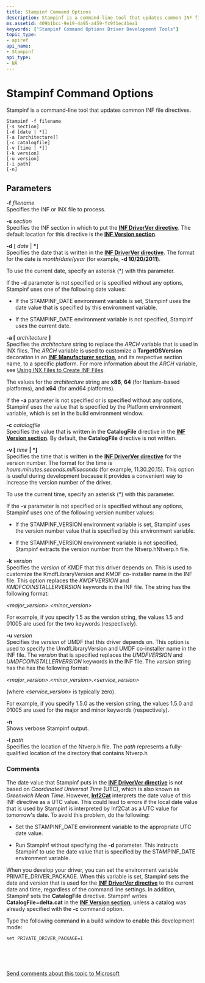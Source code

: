 ```yaml
---
title: Stampinf Command Options
description: Stampinf is a command-line tool that updates common INF file directives.
ms.assetid: 409b1bcc-9e19-4a95-a459-fc9f1ec41ea1
keywords: ["Stampinf Command Options Driver Development Tools"]
topic_type:
- apiref
api_name:
- Stampinf
api_type:
- NA
---
```


# Stampinf Command Options


Stampinf is a command-line tool that updates common INF file directives.

``` syntax
Stampinf -f filename 
[-s section] 
[-d [date | *]] 
[-a [architecture]] 
[-c catalogfile]
[-v [time | *]]
[-k version] 
[-u version]
[-i path]
[-n]
```

## <span id="Parameters"></span><span id="parameters"></span><span id="PARAMETERS"></span>Parameters


<span id="_______-f________filename______"></span><span id="_______-F________FILENAME______"></span> **-f** *filename*   
Specifies the INF or INX file to process.

<span id="-s_section"></span><span id="-S_SECTION"></span>**-s** *section*  
Specifies the INF section in which to put the [**INF DriverVer directive**](https://msdn.microsoft.com/library/windows/hardware/ff547394). The default location for this directive is the [**INF Version section**](https://msdn.microsoft.com/library/windows/hardware/ff547502).

<span id="_______-d_________date_____"></span><span id="_______-D_________DATE_____"></span> **-d** \[ *date* | **\***\]  
Specifies the date that is written in the [**INF DriverVer directive**](https://msdn.microsoft.com/library/windows/hardware/ff547394). The format for the date is *month*/*date*/*year* (for example, **-d 10/20/2011**).

To use the current date, specify an asterisk (\*) with this parameter.

If the **-d** parameter is not specified or is specified without any options, Stampinf uses one of the following date values:

-   If the STAMPINF\_DATE environment variable is set, Stampinf uses the date value that is specified by this environment variable.

-   If the STAMPINF\_DATE environment variable is not specified, Stampinf uses the current date.

<span id="_______-a_________architecture______________"></span><span id="_______-A_________ARCHITECTURE______________"></span> **-a \[** *architecture* **\]**   
Specifies the *architecture* string to replace the $ARCH$ variable that is used in INX files. The $ARCH$ variable is used to customize a **TargetOSVersion** decoration in an [**INF Manufacturer section**](https://msdn.microsoft.com/library/windows/hardware/ff547454), and its respective section name, to a specific platform. For more information about the $ARCH$ variable, see [Using INX Files to Create INF Files](https://msdn.microsoft.com/library/windows/hardware/ff545473).

The values for the *architecture* string are **x86**, **64** (for Itanium-based platforms), and **x64** (for amd64 platforms).

If the **-a** parameter is not specified or is specified without any options, Stampinf uses the value that is specified by the Platform environment variable, which is set in the build environment window.

<span id="_______-c________catalogfile______"></span><span id="_______-C________CATALOGFILE______"></span> **-c** *catalogfile*   
Specifies the value that is written in the **CatalogFile** directive in the [**INF Version section**](https://msdn.microsoft.com/library/windows/hardware/ff547502). By default, the **CatalogFile** directive is not written.

<span id="_______-v_________time_____"></span><span id="_______-V_________TIME_____"></span> **-v \[** *time* **| \*\]**  
Specifies the time that is written in the [**INF DriverVer directive**](https://msdn.microsoft.com/library/windows/hardware/ff547394) for the version number. The format for the time is *hours.minutes.seconds.milliseconds* (for example, 11.30.20.15). This option is useful during development because it provides a convenient way to increase the version number of the driver.

To use the current time, specify an asterisk (\*) with this parameter.

If the **-v** parameter is not specified or is specified without any options, Stampinf uses one of the following version number values:

-   If the STAMPINF\_VERSION environment variable is set, Stampinf uses the version number value that is specified by this environment variable.

-   If the STAMPINF\_VERSION environment variable is not specified, Stampinf extracts the version number from the Ntverp.hNtverp.h file.

<span id="_______-k________version______"></span><span id="_______-K________VERSION______"></span> **-k** *version*   
Specifies the *version* of KMDF that this driver depends on. This is used to customize the KmdfLibraryVersion and KMDF co-installer name in the INF file. This option replaces the $KMDFVERSION$ and $KMDFCOINSTALLERVERSION$ keywords in the INF file. The string has the following format:

*&lt;major\_version&gt;.&lt;minor\_version&gt;*

For example, if you specify 1.5 as the version string, the values 1.5 and 01005 are used for the two keywords (respectively).

<span id="_______-u________version______"></span><span id="_______-U________VERSION______"></span> **-u** *version*   
Specifies the *version* of UMDF that this driver depends on. This option is used to specify the UmdfLibraryVersion and UMDF co-installer name in the INF file. The *version* that is specified replaces the $UMDFVERSION$ and $UMDFCOINSTALLERVERSION$ keywords in the INF file. The *version* string has the has the following format:

*&lt;major\_version&gt;*.*&lt;minor\_version&gt;*.*&lt;service\_version&gt;*

(where *&lt;service\_version&gt;* is typically zero).

For example, if you specify 1.5.0 as the version string, the values 1.5.0 and 01005 are used for the major and minor keywords (respectively).

<span id="_______-n______"></span><span id="_______-N______"></span> **-n**   
Shows verbose Stampinf output.

<span id="-i_path"></span><span id="-I_PATH"></span>**-i** *path*  
Specifies the location of the Ntverp.h file. The *path* represents a fully-qualified location of the directory that contains Ntverp.h

### <span id="comments"></span><span id="COMMENTS"></span>Comments

The date value that Stampinf puts in the [**INF DriverVer directive**](https://msdn.microsoft.com/library/windows/hardware/ff547394) is not based on *Coordinated Universal Time* (UTC), which is also known as *Greenwich Mean Time*. However, [**Inf2Cat**](inf2cat.md) interprets the date value of this INF directive as a UTC value. This could lead to errors if the local date value that is used by Stampinf is interpreted by Inf2Cat as a UTC value for tomorrow's date. To avoid this problem, do the following:

-   Set the STAMPINF\_DATE environment variable to the appropriate UTC date value.

-   Run Stampinf without specifying the **-d** parameter. This instructs Stampinf to use the date value that is specified by the STAMPINF\_DATE environment variable.

When you develop your driver, you can set the environment variable PRIVATE\_DRIVER\_PACKAGE. When this variable is set, Stampinf sets the date and version that is used for the [**INF DriverVer directive**](https://msdn.microsoft.com/library/windows/hardware/ff547394) to the current date and time, regardless of the command line settings. In addition, Stampinf sets the **CatalogFile** directive. Stampinf writes **CatalogFile=delta.cat** in the [**INF Version section**](https://msdn.microsoft.com/library/windows/hardware/ff547502), unless a catalog was already specified with the **-c** command option.

Type the following command in a build window to enable this development mode:

```
set PRIVATE_DRIVER_PACKAGE=1
```

 

 

[Send comments about this topic to Microsoft](mailto:wsddocfb@microsoft.com?subject=Documentation%20feedback%20[devtest\devtest]:%20Stampinf%20Command%20Options%20%20RELEASE:%20%2811/17/2016%29&body=%0A%0APRIVACY%20STATEMENT%0A%0AWe%20use%20your%20feedback%20to%20improve%20the%20documentation.%20We%20don't%20use%20your%20email%20address%20for%20any%20other%20purpose,%20and%20we'll%20remove%20your%20email%20address%20from%20our%20system%20after%20the%20issue%20that%20you're%20reporting%20is%20fixed.%20While%20we're%20working%20to%20fix%20this%20issue,%20we%20might%20send%20you%20an%20email%20message%20to%20ask%20for%20more%20info.%20Later,%20we%20might%20also%20send%20you%20an%20email%20message%20to%20let%20you%20know%20that%20we've%20addressed%20your%20feedback.%0A%0AFor%20more%20info%20about%20Microsoft's%20privacy%20policy,%20see%20http://privacy.microsoft.com/default.aspx. "Send comments about this topic to Microsoft")




